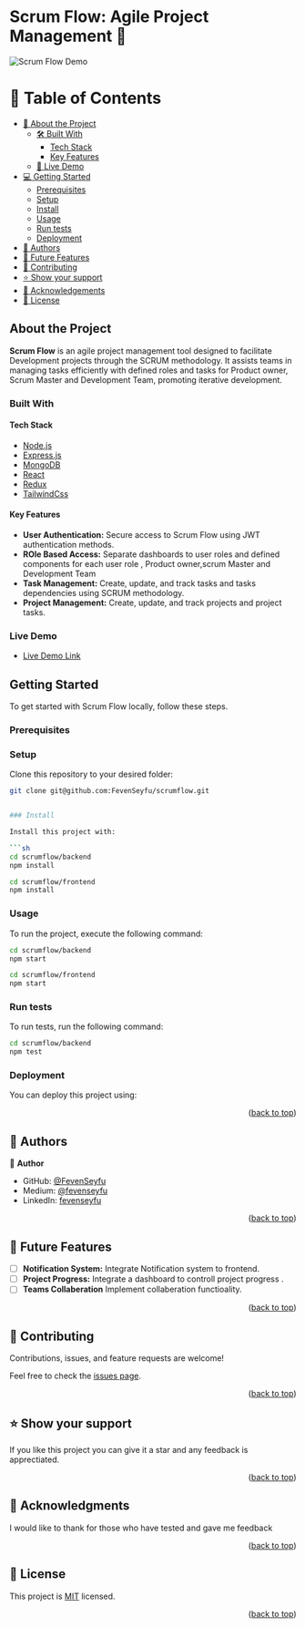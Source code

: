 # Scrum Flow: Agile Project Management 🚀

![Scrum Flow Demo](https://github.com/FevenSeyfu/scrumflow/blob/main/Scrum-Flow-Screenshot.png)

<!-- TABLE OF CONTENTS -->

# 📗 Table of Contents

- [📖 About the Project](#about-project)
  - [🛠 Built With](#built-with)
    - [Tech Stack](#tech-stack)
    - [Key Features](#key-features)
  - [🚀 Live Demo](#live-demo)
- [💻 Getting Started](#getting-started)
  - [Prerequisites](#prerequisites)
  - [Setup](#setup)
  - [Install](#install)
  - [Usage](#usage)
  - [Run tests](#run-tests)
  - [Deployment](#deployment)
- [👥 Authors](#authors)
- [🔭 Future Features](#future-features)
- [🤝 Contributing](#contributing)
- [⭐️ Show your support](#support)
- [🙏 Acknowledgements](#acknowledgements)
- [📝 License](#license)

<!-- PROJECT DESCRIPTION -->

## About the Project

**Scrum Flow** is an agile project management tool designed to facilitate Development projects through the SCRUM methodology. It assists teams in managing tasks efficiently with defined roles and tasks for Product owner, Scrum Master and Development Team, promoting iterative development.

### Built With

#### Tech Stack

- [Node.js](https://nodejs.org/)
- [Express.js](https://expressjs.com/)
- [MongoDB](https://www.mongodb.com/)
- [React](https://react.dev/)
- [Redux](https://redux.js.org/)
- [TailwindCss](https://tailwindcss.com/)

#### Key Features

- **User Authentication:** Secure access to Scrum Flow using JWT authentication methods.
- **ROle Based Access:** Separate dashboards to user roles and defined components for each user role , Product owner,scrum Master and Development Team
- **Task Management:** Create, update, and track tasks and tasks dependencies using SCRUM methodology.
- **Project Management:** Create, update, and track projects and project tasks.

### Live Demo

- [Live Demo Link](https://scrumflow.netlify.app/)

## Getting Started

To get started with Scrum Flow locally, follow these steps.

### Prerequisites

### Setup

Clone this repository to your desired folder:

```sh
git clone git@github.com:FevenSeyfu/scrumflow.git


### Install

Install this project with:

```sh
cd scrumflow/backend
npm install

cd scrumflow/frontend
npm install
````

### Usage

To run the project, execute the following command:

```sh
cd scrumflow/backend
npm start

cd scrumflow/frontend
npm start
```

### Run tests

To run tests, run the following command:

```sh
cd scrumflow/backend
npm test
```

### Deployment

You can deploy this project using:

<!--
Example:

```sh

```
 -->

<p align="right">(<a href="#readme-top">back to top</a>)</p>

<!-- AUTHORS -->

## 👥 Authors <a name="authors"></a>

👤 **Author**

- GitHub: [@FevenSeyfu](https://github.com/FevenSeyfu)
- Medium: [@fevenseyfu](https://fevenseyfu.medium.com)
- LinkedIn: [fevenseyfu](https://www.linkedin.com/in/fevenseyfu/)

<p align="right">(<a href="#readme-top">back to top</a>)</p>

<!-- FUTURE FEATURES -->

## 🔭 Future Features <a name="future-features"></a>


- [ ] **Notification System:** Integrate Notification system to frontend.
- [ ] **Project Progress:** Integrate a dashboard to controll project progress .
- [ ] **Teams Collaberation** Implement collaberation functioality.

<p align="right">(<a href="#readme-top">back to top</a>)</p>

<!-- CONTRIBUTING -->

## 🤝 Contributing <a name="contributing"></a>

Contributions, issues, and feature requests are welcome!

Feel free to check the [issues page](../../issues/).

<p align="right">(<a href="#readme-top">back to top</a>)</p>

<!-- SUPPORT -->

## ⭐️ Show your support <a name="support"></a>

If you like this project you can give it a star and any feedback is apprectiated.

<p align="right">(<a href="#readme-top">back to top</a>)</p>

<!-- ACKNOWLEDGEMENTS -->

## 🙏 Acknowledgments <a name="acknowledgements"></a>

I would like to thank for those who have tested and gave me feedback

<p align="right">(<a href="#readme-top">back to top</a>)</p>

<!-- LICENSE -->

## 📝 License <a name="license"></a>

This project is [MIT](./LICENSE) licensed.

<p align="right">(<a href="#readme-top">back to top</a>)</p>
